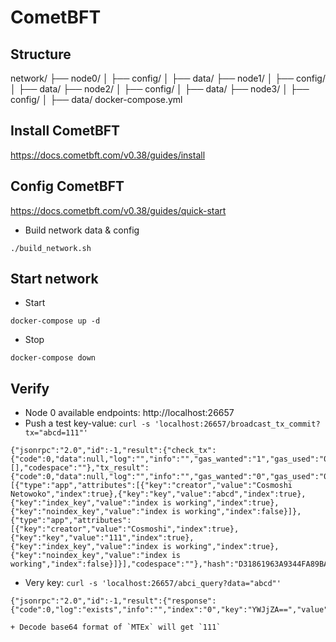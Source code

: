 # CometBFT

## Structure
network/
├── node0/
│   ├── config/
│   ├── data/
├── node1/
│   ├── config/
│   ├── data/
├── node2/
│   ├── config/
│   ├── data/
├── node3/
│   ├── config/
│   ├── data/
docker-compose.yml


## Install CometBFT

https://docs.cometbft.com/v0.38/guides/install


## Config CometBFT

https://docs.cometbft.com/v0.38/guides/quick-start

- Build network data & config

```
./build_network.sh
```

## Start network

- Start

```
docker-compose up -d
```

- Stop 

```
docker-compose down
```

## Verify

- Node 0 available endpoints: http://localhost:26657
- Push a test key-value: `curl -s 'localhost:26657/broadcast_tx_commit?tx="abcd=111"'`

```
{"jsonrpc":"2.0","id":-1,"result":{"check_tx":{"code":0,"data":null,"log":"","info":"","gas_wanted":"1","gas_used":"0","events":[],"codespace":""},"tx_result":{"code":0,"data":null,"log":"","info":"","gas_wanted":"0","gas_used":"0","events":[{"type":"app","attributes":[{"key":"creator","value":"Cosmoshi Netowoko","index":true},{"key":"key","value":"abcd","index":true},{"key":"index_key","value":"index is working","index":true},{"key":"noindex_key","value":"index is working","index":false}]},{"type":"app","attributes":[{"key":"creator","value":"Cosmoshi","index":true},{"key":"key","value":"111","index":true},{"key":"index_key","value":"index is working","index":true},{"key":"noindex_key","value":"index is working","index":false}]}],"codespace":""},"hash":"D31861963A9344FA89BAB09E64E026F6FF414347AC8E053BC15F3B113E64C19E","height":"182"}}
```

- Very key: `curl -s 'localhost:26657/abci_query?data="abcd"'`

```
{"jsonrpc":"2.0","id":-1,"result":{"response":{"code":0,"log":"exists","info":"","index":"0","key":"YWJjZA==","value":"MTEx","proofOps":null,"height":"377","codespace":""}}}
```

	+ Decode base64 format of `MTEx` will get `111`

